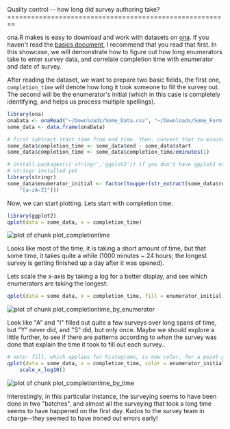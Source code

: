 <link href="http://kevinburke.bitbucket.org/markdowncss/markdown.css" rel="stylesheet"></link>
Quality control -- how long did survey authoring take?
========================================================

ona.R makes is easy to download and work with datasets on [ona](https://ona.io). If you haven't read the [basics document](https://github.com/onaio/ona.R/demo/Basics_of_ona.R.html), I recommend that you read that first. In this showcase, we will demonstrate how to figure out how long enumerators take to enter survey data, and correlate completion time with enumerator and date of survey. 

After reading the dataset, we want to prepare two basic fields, the first one, `completion_time` will denote how long it took someone to fill the survey out. The second will be the enumerator's initial (which in this case is completely identifying, and helps us process multiple spellings).



```r
library(ona)
onaData <- onaRead("~/Downloads/Some_Data.csv", "~/Downloads/Some_Form.json")
some_data <- data.frame(onaData)

# first subtract start time from end time, then, convert that to minutes
some_data$completion_time <- some_data$end - some_data$start
some_data$completion_time <- some_data$completion_time/eminutes(1)

# install.packages(c('stringr','ggplot2')) if you don't have ggplot2 or
# stringr installed yet
library(stringr)
some_data$enumerator_initial <- factor(toupper(str_extract(some_data$research_asst_name, 
    "[a-zA-Z]")))
```


Now, we can start plotting. Lets start with completion time.

```r
library(ggplot2)
qplot(data = some_data, x = completion_time)
```

![plot of chunk plot_completiontime](figure/plot_completiontime.png) 


Looks like most of the time, it is taking a short amount of time, but that some time, it takes quite a while (1000 minutes ~ 24 hours; the longest survey is getting finished up a day after it was opened). 

Lets scale the x-axis by taking a log for a better display, and see which enumerators are taking the longest:

```r
qplot(data = some_data, x = completion_time, fill = enumerator_initial) + scale_x_log10()
```

![plot of chunk plot_completiontime_by_enumerator](figure/plot_completiontime_by_enumerator.png) 


Look like "A" and "I" filled out quite a few surveys over long spans of time, but "Y" never did, and "S" did, but only once. Maybe we should explore a little further, to see if there are patterns according to *when* the survey was done that explain the time it took to fill out each survey..


```r
# note: fill, which applies for histograms, is now color, for a point-plot
qplot(data = some_data, x = completion_time, color = enumerator_initial, y = date) + 
    scale_x_log10()
```

![plot of chunk plot_completiontime_by_time](figure/plot_completiontime_by_time.png) 


Interestingly, in this particular instance, the surveying seems to have been done in two "batches", and almost all the surveying that took a long time seems to have happened on the first day. Kudos to the survey team in charge--they seemed to have ironed out errors early!


